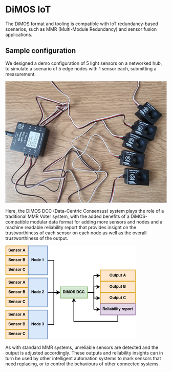 # DiMOS IoT

The DiMOS format and tooling is compatible with IoT redundancy-based scenarios, such as MMR (Multi-Module Redundancy) and sensor fusion applications.

## Sample configuration

We designed a demo configuration of 5 light sensors on a networked hub, to simulate a scenario of 5 edge nodes with 1 sensor each, submitting a measurement.

![Sensors](phidget_photo.jpg)

Here, the DiMOS DCC (Data-Centric Consensus) system plays the role of a traditional MMR Voter system, with the added benefits of a DiMOS-compatible modular data format for adding more sensors and nodes and a machine readable reliability report that provides insight on the trustworthiness of each sensor on each node as well as the overall trustworthiness of the output.

![DiMOS MMR configuration](dimos_iot.drawio(1).png)

As with standard MMR systems, unreliable sensors are detected and the output is adjusted accordingly. These outputs and reliability insights can in turn be used by other intelligent automation systems to mark sensors that need replacing, or to control the behaviours of other connected systems.
